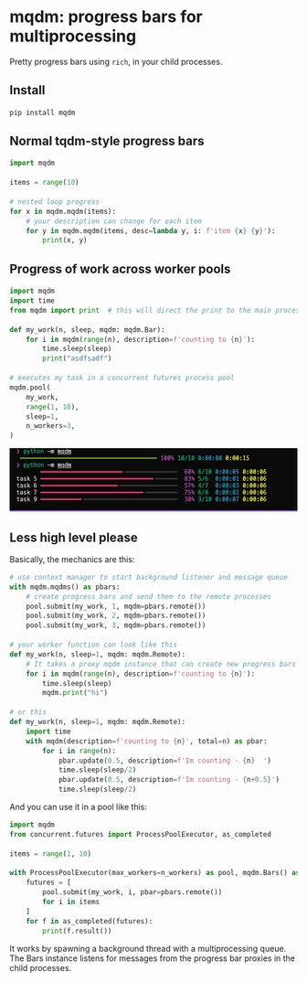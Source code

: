 # mqdm: progress bars for multiprocessing
Pretty progress bars using `rich`, in your child processes.

## Install

```bash
pip install mqdm
```

## Normal tqdm-style progress bars
```python
import mqdm

items = range(10)

# nested loop progress
for x in mqdm.mqdm(items):
    # your description can change for each item
    for y in mqdm.mqdm(items, desc=lambda y, i: f'item {x} {y}'):
        print(x, y)
```


## Progress of work across worker pools
```python
import mqdm
import time
from mqdm import print  # this will direct the print to the main process so it doesn't break the progress bars. 

def my_work(n, sleep, mqdm: mqdm.Bar):
    for i in mqdm(range(n), description=f'counting to {n}'):
        time.sleep(sleep)
        print("asdfsadf")

# executes my task in a concurrent futures process pool
mqdm.pool(
    my_work,
    range(1, 10),
    sleep=1,
    n_workers=3,
)
```

![alt text](static/image.png)

## Less high level please
Basically, the mechanics are this:
```python
# use context manager to start background listener and message queue
with mqdm.mqdms() as pbars:
    # create progress bars and send them to the remote processes
    pool.submit(my_work, 1, mqdm=pbars.remote())
    pool.submit(my_work, 2, mqdm=pbars.remote())
    pool.submit(my_work, 3, mqdm=pbars.remote())

# your worker function can look like this
def my_work(n, sleep=1, mqdm: mqdm.Remote):
    # It takes a proxy mqdm instance that can create new progress bars
    for i in mqdm(range(n), description=f'counting to {n}'):
        time.sleep(sleep)
        mqdm.print("hi")

# or this
def my_work(n, sleep=1, mqdm: mqdm.Remote):
    import time
    with mqdm(description=f'counting to {n}', total=n) as pbar:
        for i in range(n):
            pbar.update(0.5, description=f'Im counting - {n}  ')
            time.sleep(sleep/2)
            pbar.update(0.5, description=f'Im counting - {n+0.5}')
            time.sleep(sleep/2)
```

And you can use it in a pool like this:

```python
import mqdm
from concurrent.futures import ProcessPoolExecutor, as_completed

items = range(1, 10)

with ProcessPoolExecutor(max_workers=n_workers) as pool, mqdm.Bars() as pbars:
    futures = [
        pool.submit(my_work, i, pbar=pbars.remote())
        for i in items
    ]
    for f in as_completed(futures):
        print(f.result())
```

It works by spawning a background thread with a multiprocessing queue. The Bars instance listens for messages from the progress bar proxies in the child processes.